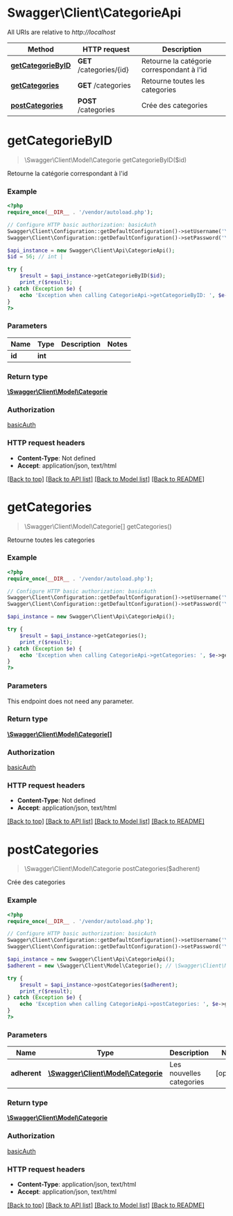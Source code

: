 # Swagger\Client\CategorieApi

All URIs are relative to *http://localhost*

Method | HTTP request | Description
------------- | ------------- | -------------
[**getCategorieByID**](CategorieApi.md#getCategorieByID) | **GET** /categories/{id} | Retourne la catégorie correspondant à l&#39;id
[**getCategories**](CategorieApi.md#getCategories) | **GET** /categories | Retourne toutes les categories
[**postCategories**](CategorieApi.md#postCategories) | **POST** /categories | Crée des categories


# **getCategorieByID**
> \Swagger\Client\Model\Categorie getCategorieByID($id)

Retourne la catégorie correspondant à l'id

### Example
```php
<?php
require_once(__DIR__ . '/vendor/autoload.php');

// Configure HTTP basic authorization: basicAuth
Swagger\Client\Configuration::getDefaultConfiguration()->setUsername('YOUR_USERNAME');
Swagger\Client\Configuration::getDefaultConfiguration()->setPassword('YOUR_PASSWORD');

$api_instance = new Swagger\Client\Api\CategorieApi();
$id = 56; // int | 

try {
    $result = $api_instance->getCategorieByID($id);
    print_r($result);
} catch (Exception $e) {
    echo 'Exception when calling CategorieApi->getCategorieByID: ', $e->getMessage(), PHP_EOL;
}
?>
```

### Parameters

Name | Type | Description  | Notes
------------- | ------------- | ------------- | -------------
 **id** | **int**|  |

### Return type

[**\Swagger\Client\Model\Categorie**](../Model/Categorie.md)

### Authorization

[basicAuth](../../README.md#basicAuth)

### HTTP request headers

 - **Content-Type**: Not defined
 - **Accept**: application/json, text/html

[[Back to top]](#) [[Back to API list]](../../README.md#documentation-for-api-endpoints) [[Back to Model list]](../../README.md#documentation-for-models) [[Back to README]](../../README.md)

# **getCategories**
> \Swagger\Client\Model\Categorie[] getCategories()

Retourne toutes les categories

### Example
```php
<?php
require_once(__DIR__ . '/vendor/autoload.php');

// Configure HTTP basic authorization: basicAuth
Swagger\Client\Configuration::getDefaultConfiguration()->setUsername('YOUR_USERNAME');
Swagger\Client\Configuration::getDefaultConfiguration()->setPassword('YOUR_PASSWORD');

$api_instance = new Swagger\Client\Api\CategorieApi();

try {
    $result = $api_instance->getCategories();
    print_r($result);
} catch (Exception $e) {
    echo 'Exception when calling CategorieApi->getCategories: ', $e->getMessage(), PHP_EOL;
}
?>
```

### Parameters
This endpoint does not need any parameter.

### Return type

[**\Swagger\Client\Model\Categorie[]**](../Model/Categorie.md)

### Authorization

[basicAuth](../../README.md#basicAuth)

### HTTP request headers

 - **Content-Type**: Not defined
 - **Accept**: application/json, text/html

[[Back to top]](#) [[Back to API list]](../../README.md#documentation-for-api-endpoints) [[Back to Model list]](../../README.md#documentation-for-models) [[Back to README]](../../README.md)

# **postCategories**
> \Swagger\Client\Model\Categorie postCategories($adherent)

Crée des categories

### Example
```php
<?php
require_once(__DIR__ . '/vendor/autoload.php');

// Configure HTTP basic authorization: basicAuth
Swagger\Client\Configuration::getDefaultConfiguration()->setUsername('YOUR_USERNAME');
Swagger\Client\Configuration::getDefaultConfiguration()->setPassword('YOUR_PASSWORD');

$api_instance = new Swagger\Client\Api\CategorieApi();
$adherent = new \Swagger\Client\Model\Categorie(); // \Swagger\Client\Model\Categorie | Les nouvelles categories

try {
    $result = $api_instance->postCategories($adherent);
    print_r($result);
} catch (Exception $e) {
    echo 'Exception when calling CategorieApi->postCategories: ', $e->getMessage(), PHP_EOL;
}
?>
```

### Parameters

Name | Type | Description  | Notes
------------- | ------------- | ------------- | -------------
 **adherent** | [**\Swagger\Client\Model\Categorie**](../Model/Categorie.md)| Les nouvelles categories | [optional]

### Return type

[**\Swagger\Client\Model\Categorie**](../Model/Categorie.md)

### Authorization

[basicAuth](../../README.md#basicAuth)

### HTTP request headers

 - **Content-Type**: application/json, text/html
 - **Accept**: application/json, text/html

[[Back to top]](#) [[Back to API list]](../../README.md#documentation-for-api-endpoints) [[Back to Model list]](../../README.md#documentation-for-models) [[Back to README]](../../README.md)


